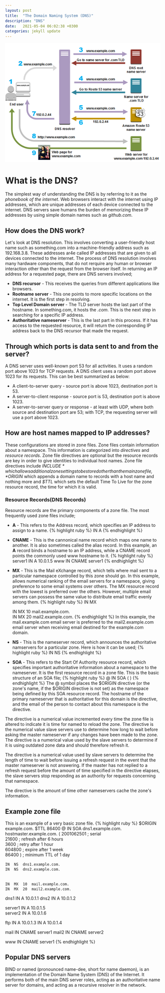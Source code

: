 ```yaml
---
layout: post
title:  "The Domain Naming System (DNS)"
description: "DNS"
date:   2021-05-04 06:02:38 +0300
categories: jekyll update
---
```


![Workflow template](/assets/images/DNS.png)
# What is the DNS?
The simplest way of understanding the DNS is by referring to it as the *phonebook of the internet*. Web browsers interact with the internet using IP addresses, which are unique addresses of each device connected to the internet. DNS servers save humans the burden of memorizing these IP addresses by using simple domain names such as *github.com*.

## How does the DNS work?
Let's look at DNS resolution. This involves converting a user-friendly host name such as something.com into a machine-friendly address such as 192.168.3.8. These addresses ar4e called IP addresses that are given to all devices connected to the internet.
The process of DNS resolution involves many hardware components, that do not rerquire any human or browser interaction other than the request from the browser itself.
In returning an IP address for a requested page, there are DNS servers involved;
* **DNS recursor** - This receives the queries from different applications like browsers.
* **Rootname server** - This one points to more specific locations on the internet. It is the first step in resolving.
* **Top Level Domain server** - The TLD server hosts the last part of the hostname. In something.com, it hosts the *.com*. This is the next step in searching for a specific IP address.
* **Authoritative nameserver** - This is the last part in this process. If it has access to the requested resource, it will return the corresponding IP address back to the DNS recursor that made the request. 

## Through which ports is data sent to and from the server?
A DNS server uses well-known port 53 for all activities. It uses a random port above 1023 for TCP requests. A DNS client uses a random port above 1023 for its requests. This can be best summarized as below:
* A client-to-server query - source port is above 1023, destination port is 53.
* A server-to-client response - source port is 53, destination port is above 1023.
* A server-to-server query or response - at least with UDP, where both source and destination port are 53; with TCP, the requesting server will use a port above 1023.

## How are host names mapped to IP addresses?
These configurations are stored in zone files. Zone files contain information about a namespace. This information is categorized into *directives* and *resource records*. Zone file directives are optional but the resource records are key in order to give identities to individual host names. 
Zone file directives include *$INCLUDE* which allows additional zone settings to be stored other than the main zone file ,*$ORIGIN* which appends a domain name to records with a host name and nothing more and *$TTL* which sets the default Time To Live for the zone resource record, the time for which it is valid.
### Resource Records(DNS Records)
Resource records are the primary components of a zone file. The most frequently used zone files include;
* **A** - This refers to the Address record, which specifies an IP address to assign to a name.
{% highlight ruby %}
<host>	IN	A	<IP-address>
{% endhighlight %}

* **CNAME** - This is the cannonical name record which maps one name to another. It is also sometimes called the alias record. In this example, an **A** record binds a hostname to an IP address, while a CNAME record points the commonly used www hostname to it.
{% highlight ruby %}
server1	IN	A	10.0.1.5 
www	IN	CNAME	server1
{% endhighlight %}

* **MX** - This is the Mail eXchange record, which tells where mail sent to a particular namespace controlled by this zone should go. In this example, <preference-value> allows numerical ranking of the email servers for a namespace, giving preference to some email systems over others. The MX resource record with the lowest <preference-value> is preferred over the others. However, multiple email servers can possess the same value to distribute email traffic evenly among them.
{% highlight ruby %}
IN	MX	<preference-value>	<email-server-name>

    IN     MX     10     mail.example.com.       
	IN     MX     20     mail2.example.com.
{% endhighlight %}
In this example, the mail.example.com email server is preferred to the mail2.example.com email server when receiving email destined for the example.com domain.

* **NS** - This is the nameserver record, which announces the authoritative namservers for a particular zone. Here is how it can be used;
{% highlight ruby %}
    IN     NS     <nameserver-name>
{% endhighlight %}

* **SOA** - This refers to the Start Of Authority resource record, which specifies important authoritative information about a namespace to the nameserver. It is the  first resource record in a zone file. This is the basic structure of an SOA file;
{% highlight ruby %}
@     IN     SOA    <primary-name-server>	<hostmaster-email> (
	<serial-number>
	<time-to-refresh>
	<time-to-retry>
	<time-to-expire>
	<minimum-TTL> )
{% endhighlight %}
The @ symbol places the $ORIGIN directive (or the zone's name, if the $ORIGIN directive is not set) as the namespace being defined by this SOA resource record. The hostname of the primary nameserver that is authoritative for this domain is the <primary-name-server> directive, and the email of the person to contact about this namespace is the <hostmaster-email> directive.

The <serial-number> directive is a numerical value incremented every time the zone file is altered to indicate it is time for named to reload the zone. The <time-to-refresh> directive is the numerical value slave servers use to determine how long to wait before asking the master nameserver if any changes have been made to the zone. The <serial-number> directive is a numerical value used by the slave servers to determine if it is using outdated zone data and should therefore refresh it.

The <time-to-retry> directive is a numerical value used by slave servers to determine the length of time to wait before issuing a refresh request in the event that the master nameserver is not answering. If the master has not replied to a refresh request before the amount of time specified in the <time-to-expire> directive elapses, the slave servers stop responding as an authority for requests concerning that namespace.

The <minimum-TTL> directive is the amount of time other nameservers cache the zone's information. 

## Example zone file
This is an example of a very basic zone file.
{% highlight ruby %}
$ORIGIN example.com. 
$TTL 86400 
@	IN	SOA	dns1.example.com.	hostmaster.example.com. (
			2001062501 ; serial                     
			21600      ; refresh after 6 hours                     
			3600       ; retry after 1 hour                     
			604800     ; expire after 1 week                     
			86400 )    ; minimum TTL of 1 day  
		     
		           
	IN	NS	dns1.example.com.       
	IN	NS	dns2.example.com.        
	
	
	IN	MX	10	mail.example.com.       
	IN	MX	20	mail2.example.com.        

	
dns1	IN	A	10.0.1.1
dns2	IN	A	10.0.1.2	

			       
server1	IN	A	10.0.1.5        
server2	IN	A	10.0.1.6

       
ftp	IN	A	10.0.1.3
	IN	A	10.0.1.4
	
mail	IN	CNAME	server1
mail2	IN	CNAME	server2


www	IN	CNAME	server1
{% endhighlight %}

## Popular DNS servers
BIND or named (pronounced name-dee, short for name daemon), is an implementation of the Domain Name System (DNS) of the Internet. It performs both of the main DNS server roles, acting as an authoritative name server for domains, and acting as a recursive resolver in the network. 
